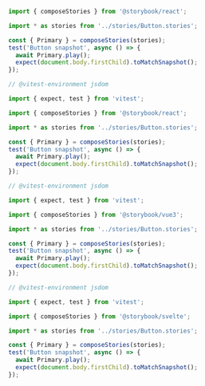 ```js filename="test/Button.test.js|ts" renderer="react" language="js" tabTitle="jest"
import { composeStories } from '@storybook/react';

import * as stories from '../stories/Button.stories';

const { Primary } = composeStories(stories);
test('Button snapshot', async () => {
  await Primary.play();
  expect(document.body.firstChild).toMatchSnapshot();
});
```

```js filename="test/Button.test.js|ts" renderer="react" language="js" tabTitle="vitest"
// @vitest-environment jsdom

import { expect, test } from 'vitest';

import { composeStories } from '@storybook/react';

import * as stories from '../stories/Button.stories';

const { Primary } = composeStories(stories);
test('Button snapshot', async () => {
  await Primary.play();
  expect(document.body.firstChild).toMatchSnapshot();
});
```

```js filename="__tests__/Button.spec.js|ts" renderer="vue" language="js"
// @vitest-environment jsdom

import { expect, test } from 'vitest';

import { composeStories } from '@storybook/vue3';

import * as stories from '../stories/Button.stories';

const { Primary } = composeStories(stories);
test('Button snapshot', async () => {
  await Primary.play();
  expect(document.body.firstChild).toMatchSnapshot();
});
```

```js filename="__tests__/Button.spec.js|ts" renderer="svelte" language="js"
// @vitest-environment jsdom

import { expect, test } from 'vitest';

import { composeStories } from '@storybook/svelte';

import * as stories from '../stories/Button.stories';

const { Primary } = composeStories(stories);
test('Button snapshot', async () => {
  await Primary.play();
  expect(document.body.firstChild).toMatchSnapshot();
});
```
